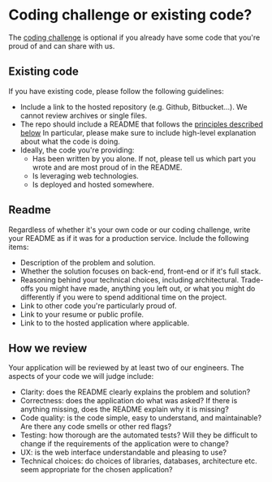 Coding challenge or existing code?
==================================

The [coding challenge](#coding_challenge.md) is optional if you already have
some code that you're proud of and can share with us.

Existing code
-------------

If you have existing code, please follow the following guidelines:

* Include a link to the hosted repository (e.g. Github, Bitbucket...). We cannot
  review archives or single files.
* The repo should include a README that follows the [principles described
  below](#readme) In particular, please make sure to include high-level
  explanation about what the code is doing.
* Ideally, the code you're providing:
  * Has been written by you alone. If not, please tell us which part you wrote
    and are most proud of in the README.
  * Is leveraging web technologies.
  * Is deployed and hosted somewhere.

Readme
------

Regardless of whether it's your own code or our coding challenge, write your
README as if it was for a production service. Include the following items:

* Description of the problem and solution.
* Whether the solution focuses on back-end, front-end or if it's full stack.
* Reasoning behind your technical choices, including architectural. Trade-offs
  you might have made, anything you left out, or what you might do differently
  if you were to spend additional time on the project.
* Link to other code you're particularly proud of.
* Link to your resume or public profile.
* Link to to the hosted application where applicable.

How we review
-------------

Your application will be reviewed by at least two of our engineers. The
aspects of your code we will judge include:

* Clarity: does the README clearly explains the problem and solution?
* Correctness: does the application do what was asked? If there is anything
  missing, does the README explain why it is missing?
* Code quality: is the code simple, easy to understand, and maintainable?  Are
  there any code smells or other red flags?
* Testing: how thorough are the automated tests? Will they be difficult to
  change if the requirements of the application were to change?
* UX: is the web interface understandable and pleasing to use?
* Technical choices: do choices of libraries, databases, architecture etc. seem
  appropriate for the chosen application?

